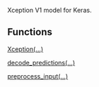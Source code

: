 Xception V1 model for Keras.
## Functions
[Xception(...)](https://tensorflow.google.cn/api_docs/python/tf/keras/applications/Xception)

[decode_predictions(...)](https://tensorflow.google.cn/api_docs/python/tf/keras/applications/xception/decode_predictions)

[preprocess_input(...)](https://tensorflow.google.cn/api_docs/python/tf/keras/applications/xception/preprocess_input)

